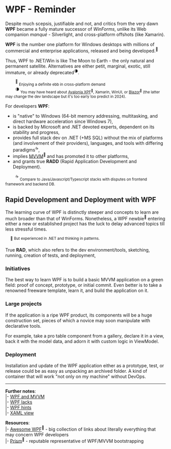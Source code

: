 # WPF - Reminder

Despite much scepsis, justifiable and not, and critics from the very dawn **WPF** became a fully mature successor of _WinForms_, unlike its Web companion _manqué_ - Silverlight, and cross-platform offshots (like Xamarin).

 **WPF** is the number one platform for Windows desktops with millions of commercial and enterprise applications, released and being developed.<sup>🙋</sup>
 
 Thus, WPF to .NET/Win is like The Moon to Earth - the only natural and permanent satellite. Alternatives are either petit, marginal, exotic, still immature, or already deprecated<sup>🌘</sup>.

&nbsp;&nbsp;&nbsp;&nbsp;&nbsp;&nbsp;&nbsp;&nbsp;<sup>🙋</sup> <sub>Enjoying a definite ebb in cross-platform demand</sub>\
&nbsp;&nbsp;&nbsp;&nbsp;&nbsp;&nbsp;&nbsp;&nbsp;<sup>🌘</sup> <sub>You may have heard about [Avalonia XPF](https://avaloniaui.net/XPF)<sup>🔗</sup>, Xamarin, WinUI, or [Blazor](https://learn.microsoft.com/aspnet/core/blazor/hybrid/tutorials/wpf)<sup>🔗</sup> (the latter may change the dev landscape but it's too early too predict in 2024).</sub>

For developers **WPF**:

+ is "native" to Windows (64-bit memory addressing, multitasking, and direct hardware acceleration since Windows&nbsp;7),
+ is backed by Microsoft and .NET devoted experts, dependent on its stability and progress,
+ provides full stack dev on .NET (+MS&nbsp;SQL) without the mix of platforms (and involvement of their providers), languages, and tools with differing paradigms<sup>☕</sup>,
+ implies [MVVM](https://learn.microsoft.com/en-us/dotnet/architecture/maui/mvvm)<sup>:link:</sup> and has promoted it to other platforms,
+ and grants true **RADD** (Rapid Application Development and Deployment).

&nbsp;&nbsp;&nbsp;&nbsp;&nbsp;&nbsp;&nbsp;&nbsp;<sup>☕</sup> <sub>Compare to Java/Javascript/Typescript stacks with disputes on frontend framework and backend DB.</sub>

## Rapid Development and Deployment with WPF

The learning curve of WPF is distinctly steeper and concepts to learn are much broader than that of WinForms. 
Nonetheless, a WPF newbie<sup>🔰</sup> entering either a new or established project has the luck to delay advanced topics till less stressful times. 

&nbsp;&nbsp;&nbsp;&nbsp;<sup>🔰</sup> <sup>But experienced in .NET and thinking in patterns.</sup>

True **RAD**, which also refers to the dev environment/tools, sketching, running, creation of tests, and deployment,

### Initiatives

The best way to learn WPF is to build a basic MVVM application on a green field: proof of concept, prototype, or initial commit. 
Even better is to take a renowned freeware template, learn it, and build the application on it.

### Large projects

If the application is a ripe WPF product, its components will be a huge construction set, pieces of which a novice may soon manipulate with declarative tools. 

For example, take a pro table component from a gallery, declare it in a view, back it with the model data, and adorn it with custom logic in ViewModel.

### Deployment

Installation and update of the WPF application either as a prototype, test, or release could be as easy as unpacking an archived folder. 
A kind of container that will work "not only on my machine" without DevOps.

---

__Further notes__:\
|- [WPF and MVVM](README+/mvvm/)\
|- [WPF lacks](README+/wpf-drawbacks.md)\
|- [WPF hints](README+/wpf-hints.md)\
|- [XAML view](README+/wpf-xaml_view.md)

__Resources__:\
|- [Awesome WPF](https://github.com/Carlos487/awesome-wpf)<sup>🔗</sup> - big collection of links about literally everything that may concern WPF developers\
|- [Prism](https://github.com/PrismLibrary/Prism)<sup>🔗</sup> - reputable representative of WPF/MVVM bootstrapping 
